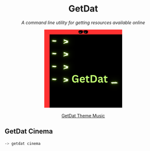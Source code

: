 <div align="center">
    <h1>GetDat</h1>
    <p><i>A command line utility for getting resources available online</i></p>
    <img
        src="docs/static/getdat-logo.png"
        width="250" 
        height="250" 
        alt="GetDat Package Logo"
    />
    <p align="center">
        <a href="https://iv.ggtyler.dev/watch?v=4b8P8cqc-UQ">
            GetDat Theme Music
        </a>
    </p>
</div>

## GetDat Cinema

```bash
-> getdat cinema
```